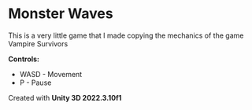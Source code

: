 # Monster Waves

This is a very little game that I made copying the mechanics of the game Vampire Survivors

**Controls:**

- WASD - Movement
- P - Pause

Created with **Unity 3D 2022.3.10f1**

